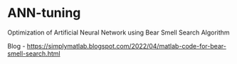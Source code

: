 # ANN-tuning
Optimization of Artificial Neural Network using Bear Smell Search Algorithm

Blog - https://simplymatlab.blogspot.com/2022/04/matlab-code-for-bear-smell-search.html
